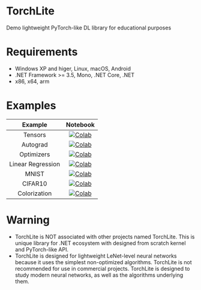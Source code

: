 # TorchLite

Demo lightweight PyTorch-like DL library for educational purposes

# Requirements

* Windows XP and higer, Linux, macOS, Android
* .NET Framework >= 3.5, Mono, .NET Core, .NET
* x86, x64, arm

# Examples

|      Example      |                                        Notebook                                       |
|:-----------------:|:-------------------------------------------------------------------------------------:|
|      Tensors      | [![Colab](https://colab.research.google.com/assets/colab-badge.svg)](https://colab.research.google.com/github/GlebSBrykin/DotNetInGoogleColab/blob/master/Templates/C%23.ipynb) |
|      Autograd     | [![Colab](https://colab.research.google.com/assets/colab-badge.svg)](https://colab.research.google.com/github/GlebSBrykin/DotNetInGoogleColab/blob/master/Templates/C%23.ipynb) |
|     Optimizers    | [![Colab](https://colab.research.google.com/assets/colab-badge.svg)](https://colab.research.google.com/github/GlebSBrykin/DotNetInGoogleColab/blob/master/Templates/C%23.ipynb) |
| Linear Regression | [![Colab](https://colab.research.google.com/assets/colab-badge.svg)](https://colab.research.google.com/github/GlebSBrykin/DotNetInGoogleColab/blob/master/Templates/C%23.ipynb) |
|       MNIST       | [![Colab](https://colab.research.google.com/assets/colab-badge.svg)](https://colab.research.google.com/github/GlebSBrykin/DotNetInGoogleColab/blob/master/Templates/C%23.ipynb) |
|      CIFAR10      | [![Colab](https://colab.research.google.com/assets/colab-badge.svg)](https://colab.research.google.com/github/GlebSBrykin/DotNetInGoogleColab/blob/master/Templates/C%23.ipynb) |
|    Colorization   | [![Colab](https://colab.research.google.com/assets/colab-badge.svg)](https://colab.research.google.com/github/GlebSBrykin/DotNetInGoogleColab/blob/master/Templates/C%23.ipynb) |

# Warning
* TorchLite is NOT associated with other projects named TorchLite. This is unique library for .NET ecosystem with designed from scratch kernel and PyTorch-like API.
* TorchLite is designed for lightweight LeNet-level neural networks because it uses the simplest non-optimized algorithms. TorchLite is not recommended for use in commercial projects. TorchLite is designed to study modern neural networks, as well as the algorithms underlying them.
